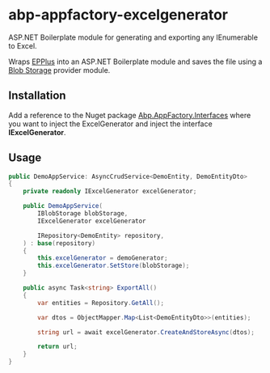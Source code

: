 # abp-appfactory-excelgenerator
ASP.NET Boilerplate module for generating and exporting any IEnumerable to Excel.

Wraps [EPPlus](https://github.com/JanKallman/EPPlus) into an ASP.NET Boilerplate module and saves the file using a [Blob Storage](https://azure.microsoft.com/en-us/services/storage/blobs/) provider module.

## Installation
Add a reference to the Nuget package [Abp.AppFactory.Interfaces](https://www.nuget.org/packages/Abp.AppFactory.Interfaces) where you want to inject the ExcelGenerator and inject the interface **IExcelGenerator**.

## Usage
```csharp
public DemoAppService: AsyncCrudService<DemoEntity, DemoEntityDto>
{
    private readonly IExcelGenerator excelGenerator;

    public DemoAppService(
        IBlobStorage blobStorage,
        IExcelGenerator excelGenerator

        IRepository<DemoEntity> repository,
    ) : base(repository)
    { 
        this.excelGenerator = demoGenerator;
        this.excelGenerator.SetStore(blobStorage);
    }

    public async Task<string> ExportAll()
    {
        var entities = Repository.GetAll();

        var dtos = ObjectMapper.Map<List<DemoEntityDto>>(entities);

        string url = await excelGenerator.CreateAndStoreAsync(dtos);

        return url;
    }
}
```